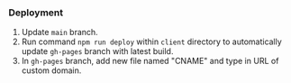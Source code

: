 ### Deployment
1. Update `main` branch.
2. Run command `npm run deploy` within `client` directory to automatically update `gh-pages` branch with latest build.
3. In `gh-pages` branch, add new file named "CNAME" and type in URL of custom domain.
